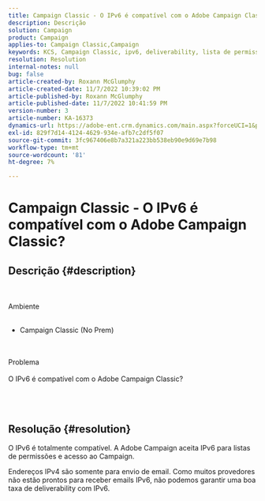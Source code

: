 ```yaml
---
title: Campaign Classic - O IPv6 é compatível com o Adobe Campaign Classic?
description: Descrição
solution: Campaign
product: Campaign
applies-to: Campaign Classic,Campaign
keywords: KCS, Campaign Classic, ipv6, deliverability, lista de permissões
resolution: Resolution
internal-notes: null
bug: false
article-created-by: Roxann McGlumphy
article-created-date: 11/7/2022 10:39:02 PM
article-published-by: Roxann McGlumphy
article-published-date: 11/7/2022 10:41:59 PM
version-number: 3
article-number: KA-16373
dynamics-url: https://adobe-ent.crm.dynamics.com/main.aspx?forceUCI=1&pagetype=entityrecord&etn=knowledgearticle&id=4cfcb5f4-ec5e-ed11-9561-6045bd006704
exl-id: 829f7d14-4124-4629-934e-afb7c2df5f07
source-git-commit: 3fc967406e8b7a321a223bb538eb90e9d69e7b98
workflow-type: tm+mt
source-wordcount: '81'
ht-degree: 7%

---
```


# Campaign Classic - O IPv6 é compatível com o Adobe Campaign Classic?

## Descrição {#description}

<br><br>Ambiente<br><br>
- Campaign Classic (No Prem)

<br><br>Problema<br><br>O IPv6 é compatível com o Adobe Campaign Classic?<br><br> <br><br>

## Resolução {#resolution}


O IPv6 é totalmente compatível. A Adobe Campaign aceita IPv6 para listas de permissões e acesso ao Campaign.

Endereços IPv4 são somente para envio de email. Como muitos provedores não estão prontos para receber emails IPv6, não podemos garantir uma boa taxa de deliverability com IPv6.
